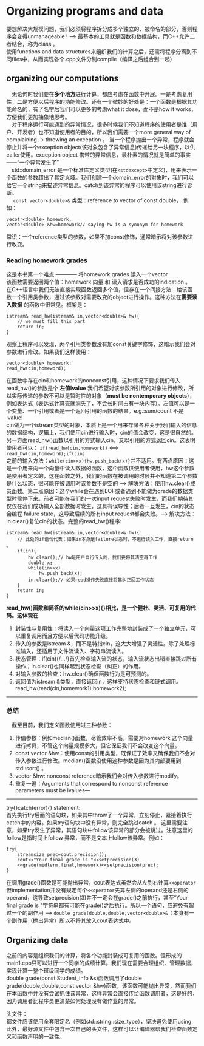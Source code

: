 # Organizing programs and data
要想解决大规模问题，我们必须将程序拆分成多个独立的、被命名的部分，否则程序会变得unmanageable ! --> 最基本的工具就是函数和数据结构，而C++允许二者结合，称为class 。  
使用functions and data structures来组织我们的计算之后，还需将程序分离到不同files中，从而实现各个.cpp文件分别compile（编译之后组合到一起）  
## organizing our computations
&emsp;无论何时我们要在**多个地方**进行计算，都应考虑在函数中开展。一是考虑复用性，二是方便以后程序的功能修改。还有一个微妙的好处是：一个函数是根据其功能命名的，有了名字后我们可以更多的考虑what it dose，而不是how it works，方便我们更加抽象地思考。  
&emsp;对于程序运行可能遇到的异常情况，很多时候我们不知道程序的使用者是谁（用户、开发者）也不知道使用者的目的，所以我们需要一个more general way of complaining--> throwing an exception 。 当一个程序抛出一个异常，程序就会停止并将一个exception object(该对象包含了异常信息)传递给另一块程序，以供caller使用。exception object 携带的异常信息，最朴素的情况就是简单的事实——“一个异常发生了”  
&emsp;std::domain_error 是一个标准库定义类型(在`<stdexcept>`中定义)，用来表示一个函数的参数超出了其定义域。我们创建一个domain_error的对象时，我们可以给它一个string来描述异常信息。catch到该异常的程序可以使用该string进行诊断。  
&emsp; `const vector<double>&` 类型：reference to vector of const double， 例如：  
```
vecotr<double> homework;
vector<double> &hw=homework// saying hw is a synonym for homework
```
常识：一个reference类型的参数，如果不加const修饰，通常暗示将对该参数进行改变。  
### Reading homework grades
这是本书第一个难点 ———— 将homework grades 读入一个vector  
该函数需要返回两个值：homework 向量 和 读入请求是否成功的indication 。  
在C++语言中我们无法直接实现函数返回多个值，但存在一个间接方法：给该函数一个引用类参数，通过该参数对需要改变的object进行操作。这种方法在**需要读入数据** 的函数中很常见。框架是：  
```
istream& read_hw(istream& in,vector<double>& hw){
    // we must fill this part
    return in;
}
```
观察上程序可以发现，两个引用类参数没有加const关键字修饰，这暗示我们会对参数进行修改。如果我们这样使用：  
```
vector<double> homework;
read_hw(cin,homeword);
```
在函数中存在cin和homework的nonconst引用，这种情况下要求我们传入read_hw()的参数是个 **左值lvalue** 我们希望对该参数所引用的对象进行修改，所以实际传递的参数不可以是暂时性的对象（**must be nontemporary objects**），例如表达式（表达式计算完就消失了，不会长时间占有一块内存）。左值可以是一个变量、一个引用或者是一个返回引用的函数的结果。e.g.:sum/count 不是lvalue!  
cin做为一个istream类型的对象，本质上是一个用来存储各种关于我们输入的信息的数据结构，逻辑上，我们使用cin进行输入时，cin的值会改变，这是很自然的。  
另一方面read_hw()函数以引用的方式输入cin，又以引用的方式返回cin。这表明使用者可以： `if(read_hw(cin,homework))` <==> `read_hw(cin,homeword);if(cin)`  
之前的输入方法：`while(cin>>x){hw.push_back(x)}`并不适用。有两点原因：这是一个用来向一个向量中读入数据的函数，这个函数供使用者使用，hw这个参数是使用者定义的，这在函数之外，我们的函数在被调用的时候并不知道第二个参数是什么状态，很可能在被调用时该参数不是空的 --> 解决方法：使用hw.clear()成员函数。第二点原因：这个while会在遇到EOF或者遇到不能做为grade的数据类型时候停下来。前者可能在我们的一次input request失败时发生，而我们期待其仅仅在我们成功输入全部数据时发生，这具有误导性；后者一旦发生，cin的状态会编程 failure state，这导致后续的所有input request都会失败。--> 解决方法：in.clear()复位cin的状态。完整的read_hw()程序:  
```
istream& read_hw(istream& in,vector<double>& hw){
    // 此处的if语句代表：如果in本身是failure状态时，不进行读入工作，直接return 。
    if(in){
        hw.clear();// hw是用户自行传入的，我们要将其清空再工作
        double x;
        while(in>>x)
            hw.push_back(x);
        in.clear();// 如果read操作失败直接将其纠正回工作状态
    }
    return in;
}
```
**read_hw()函数和简答的while(cin>>x){}相比，是一个健壮、灵活、可复用的代码。这体现在**    
1. 封装性与复用性：将读入一个向量这项工作完整地封装成了一个独立单元，可以重复调用而且方便以后代码功能升级。
2. 传入的参数是istream &，而不是特指cin，这大大增强了灵活性。除了处理标准输入，还适用于文件流读入、字符串流读入。
3. 状态管理：if(cin){/*...*/}首先检查输入流的状态，输入流状态出错直接跳过所有操作；in.clear()也同样起到状态检查（纠正）的作用。
4. 对输入参数的检查：hw.clear()确保函数行为是可预测的。
5. 返回值为istream &类型，直接返回in，这样支持状态检查和链式调用。read_hw(read(cin,homework1),homework2);
---
### 总结
&emsp;截至目前，我们定义函数使用过三种参数：  
1. 传值参数：例如median()函数，尽管效率不高，需要对homework 这个向量进行拷贝，不管这个向量规模多大，但它保证我们不会改变这个向量。  
2. const vector<double> &hw：使用const的引用类型，既保证了效率又确保我们不会对传入参数进行修改。median()函数没使用这种参数是因为其内部要用到std::sort() 。  
3. vector<double> &hw: nonconst reference暗示我们会对传入参数进行modify。
4. 重复一遍：Arguments that correspond to nonconst reference parameters must be lvalues—
---
try{}catch(error){} statement:  
首先执行try后面的语句块，如果其中throw了一个异常，立刻停止，紧接着执行catch中的内容。如果try语句块中没有异常，则完全跳过catch 。 这里需要注意，如果try发生了异常，其语句块中follow该异常的部分会被跳过。注意这里的follow是指时间上follow 异常，而不是文本上follow该异常。例如：  
```
try{
    streamsize prec=cout.precision();
    cout<<"Your final grade is "<<setprecision(3)
    <<grade(midterm,final,homework)<<setprecision(prec);
}
```
在调用grade()函数是可能抛出异常，cout表达式虽然会从左到右计算`<<operator`但implementation并没有规定每个`<<operator`先算左侧的operand还是右侧的operand，这导致setprecision(3)并不一定会在grade()之前执行，甚至“Your final grade is "字符串都有可能在grade()之后执行。所以一个语句，应避免有超过一个的副作用 --> `double grade(double,double,vector<double>& )`本身有一个副作用（抛出异常）所以不将其放入cout表达式中。  
## Organizing data
之前的内容是组织我们的计算，将各个功能封装成可复用的函数。但形成的main1.cpp只可以进行一个同学的成绩计算。我们现在需要合理组织、管理数据，实现计算一整个班级同学的成绩。  
double grade(const Student_info &s)函数调用了double grade(double,double,const vector<double> &hw)函数，该函数可能抛出异常，然而我们在本函数中并没有尝试抓住该异常，这样异常会直接传给函数调用者，这是好的，因为调用者比程序员更清楚如何处理没有做作业的异常。  

头文件：  
都文件应该使用全套限定名（例如std::string::size_type），坚决避免使用using
此外，最好源文件中包含一次自己的头文件，这样可以让编译器帮我们检查函数定义和函数声明的一致性。

